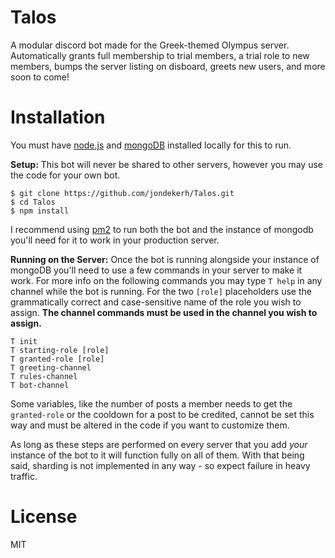 # Talos
A modular discord bot made for the Greek-themed Olympus server. Automatically grants full membership to trial members, a trial role to new members, bumps the server listing on disboard, greets new users, and more soon to come!

# Installation
You must have [node.js](https://nodejs.org/en/) and [mongoDB](https://docs.mongodb.com/manual/installation/#tutorials) installed locally for this to run.

**Setup:**
This bot will never be shared to other servers, however you may use the code for your own bot.
```
$ git clone https://github.com/jondekerh/Talos.git
$ cd Talos
$ npm install
```
I recommend using [pm2](https://www.npmjs.com/package/pm2) to run both the bot and the instance of mongodb you'll need for it to work in your production server.

**Running on the Server:**
Once the bot is running alongside your instance of mongoDB you'll need to use a few commands in your server to make it work. For more info on the following commands you may type `T help` in any channel while the bot is running. For the two `[role]` placeholders use the grammatically correct and case-sensitive name of the role you wish to assign. **The channel commands must be used in the channel you wish to assign.**
```
T init
T starting-role [role]
T granted-role [role]
T greeting-channel
T rules-channel
T bot-channel
``` 
Some variables, like the number of posts a member needs to get the `granted-role` or the cooldown for a post to be credited, cannot be set this way and must be altered in the code if you want to customize them.

As long as these steps are performed on every server that you add *your* instance of the bot to it will function fully on all of them. With that being said, sharding is not implemented in any way - so expect failure in heavy traffic. 

# License
MIT

